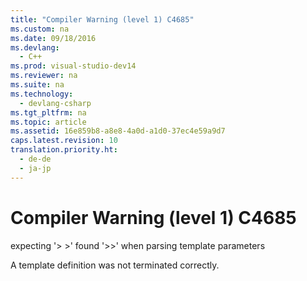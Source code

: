 ```yaml
---
title: "Compiler Warning (level 1) C4685"
ms.custom: na
ms.date: 09/18/2016
ms.devlang: 
  - C++
ms.prod: visual-studio-dev14
ms.reviewer: na
ms.suite: na
ms.technology: 
  - devlang-csharp
ms.tgt_pltfrm: na
ms.topic: article
ms.assetid: 16e859b8-a8e8-4a0d-a1d0-37ec4e59a9d7
caps.latest.revision: 10
translation.priority.ht: 
  - de-de
  - ja-jp
---
```

# Compiler Warning (level 1) C4685
expecting '> >' found '>>' when parsing template parameters  
  
 A template definition was not terminated correctly.